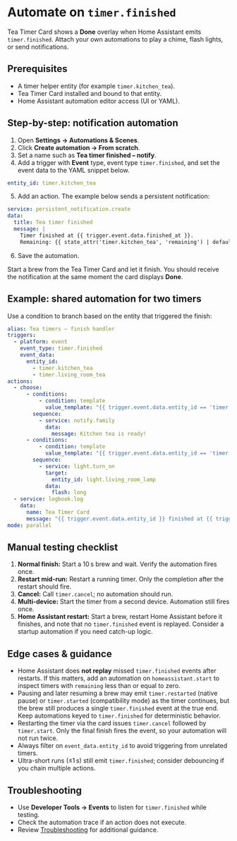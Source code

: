 # Automate on `timer.finished`

Tea Timer Card shows a **Done** overlay when Home Assistant emits `timer.finished`. Attach your own
automations to play a chime, flash lights, or send notifications.

## Prerequisites

- A timer helper entity (for example `timer.kitchen_tea`).
- Tea Timer Card installed and bound to that entity.
- Home Assistant automation editor access (UI or YAML).

## Step-by-step: notification automation

1. Open **Settings → Automations & Scenes**.
2. Click **Create automation → From scratch**.
3. Set a name such as **Tea timer finished – notify**.
4. Add a trigger with **Event** type, event type `timer.finished`, and set the event data to the YAML
   snippet below.

```yaml
entity_id: timer.kitchen_tea
```

5. Add an action. The example below sends a persistent notification:

```yaml
service: persistent_notification.create
data:
  title: Tea timer finished
  message: |
    Timer finished at {{ trigger.event.data.finished_at }}.
    Remaining: {{ state_attr('timer.kitchen_tea', 'remaining') | default('unknown') }}
```

6. Save the automation.

Start a brew from the Tea Timer Card and let it finish. You should receive the notification at the
same moment the card displays **Done**.

## Example: shared automation for two timers

Use a condition to branch based on the entity that triggered the finish:

```yaml
alias: Tea timers – finish handler
triggers:
  - platform: event
    event_type: timer.finished
    event_data:
      entity_id:
        - timer.kitchen_tea
        - timer.living_room_tea
actions:
  - choose:
      - conditions:
          - condition: template
            value_template: "{{ trigger.event.data.entity_id == 'timer.kitchen_tea' }}"
        sequence:
          - service: notify.family
            data:
              message: Kitchen tea is ready!
      - conditions:
          - condition: template
            value_template: "{{ trigger.event.data.entity_id == 'timer.living_room_tea' }}"
        sequence:
          - service: light.turn_on
            target:
              entity_id: light.living_room_lamp
            data:
              flash: long
  - service: logbook.log
    data:
      name: Tea Timer Card
      message: "{{ trigger.event.data.entity_id }} finished at {{ trigger.event.data.finished_at }}"
mode: parallel
```

## Manual testing checklist

1. **Normal finish:** Start a 10 s brew and wait. Verify the automation fires once.
2. **Restart mid-run:** Restart a running timer. Only the completion after the restart should fire.
3. **Cancel:** Call `timer.cancel`; no automation should run.
4. **Multi-device:** Start the timer from a second device. Automation still fires once.
5. **Home Assistant restart:** Start a brew, restart Home Assistant before it finishes, and note that
   no `timer.finished` event is replayed. Consider a startup automation if you need catch-up logic.

## Edge cases & guidance

- Home Assistant does **not replay** missed `timer.finished` events after restarts. If this matters,
  add an automation on `homeassistant.start` to inspect timers with `remaining` less than or equal to
  zero.
- Pausing and later resuming a brew may emit `timer.restarted` (native pause) or `timer.started`
  (compatibility mode) as the timer continues, but the brew still produces a single
  `timer.finished` event at the true end. Keep automations keyed to `timer.finished` for
  deterministic behavior.
- Restarting the timer via the card issues `timer.cancel` followed by `timer.start`. Only the final
  finish fires the event, so your automation will not run twice.
- Always filter on `event_data.entity_id` to avoid triggering from unrelated timers.
- Ultra-short runs (≤1 s) still emit `timer.finished`; consider debouncing if you chain multiple
  actions.

## Troubleshooting

- Use **Developer Tools → Events** to listen for `timer.finished` while testing.
- Check the automation trace if an action does not execute.
- Review [Troubleshooting](../troubleshooting.md#automations-not-firing) for additional guidance.
